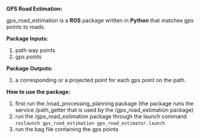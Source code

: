 **GPS Road Estimation:**

gps_road_estimation is a **ROS** package written in **Python** that matches gps points to roads.

**Package Inputs:**

1. path way points  
2. gps points  

**Package Outputs:**

1. a corresponding or a projected point for each gps point on the path.

**How to use the package:**

1. first run the /road_processing_planning package (the package runs the service /path_getter that is used by the /gps_road_estimation package)
2. run the /gps_road_estimation package through the launch command `roslaunch gps_road_estimation gps_road_estimator.launch`
3. run the bag file containing the gps points
